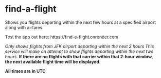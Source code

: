 # find-a-flight
Shows you flights departing within the next few hours at a specified airport along with airfares

Test the app out here: https://find-a-flight.onrender.com

*Only shows flights from JFK airport departing within the next 2 hours*
*This service will make an attempt to show flights departing within the next two hours.* 
**If there are no flights with that carrier within that 2-hour window, the next available flight time will be displayed.**

**All times are in UTC**
